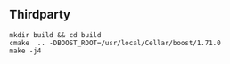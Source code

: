## Thirdparty

```
mkdir build && cd build
cmake  .. -DBOOST_ROOT=/usr/local/Cellar/boost/1.71.0
make -j4
```